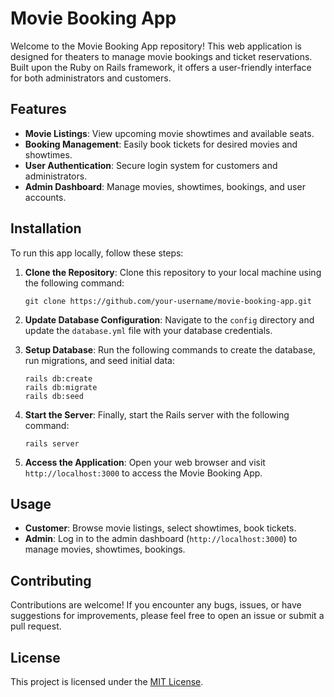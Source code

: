 # Movie Booking App

Welcome to the Movie Booking App repository! This web application is designed for theaters to manage movie bookings and ticket reservations. Built upon the Ruby on Rails framework, it offers a user-friendly interface for both administrators and customers.

## Features

- **Movie Listings**: View upcoming movie showtimes and available seats.
- **Booking Management**: Easily book tickets for desired movies and showtimes.
- **User Authentication**: Secure login system for customers and administrators.
- **Admin Dashboard**: Manage movies, showtimes, bookings, and user accounts.
<!-- - **Payment Integration**: Seamless payment processing for ticket reservations. -->

## Installation

To run this app locally, follow these steps:

1. **Clone the Repository**: Clone this repository to your local machine using the following command:
   ```
   git clone https://github.com/your-username/movie-booking-app.git
   ```

2. **Update Database Configuration**: Navigate to the `config` directory and update the `database.yml` file with your database credentials.

3. **Setup Database**: Run the following commands to create the database, run migrations, and seed initial data:
   ```
   rails db:create
   rails db:migrate
   rails db:seed
   ```

4. **Start the Server**: Finally, start the Rails server with the following command:
   ```
   rails server
   ```

5. **Access the Application**: Open your web browser and visit `http://localhost:3000` to access the Movie Booking App.

## Usage

- **Customer**: Browse movie listings, select showtimes, book tickets.
- **Admin**: Log in to the admin dashboard (`http://localhost:3000`) to manage movies, showtimes, bookings.

## Contributing

Contributions are welcome! If you encounter any bugs, issues, or have suggestions for improvements, please feel free to open an issue or submit a pull request.

## License

This project is licensed under the [MIT License](LICENSE).

